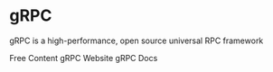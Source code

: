 # gRPC

gRPC is a high-performance, open source universal RPC framework

<ResourceGroupTitle>Free Content</ResourceGroupTitle>
<BadgeLink colorScheme='blue' badgeText='Official Website' href='https://grpc.io/'>gRPC Website</BadgeLink>
<BadgeLink colorScheme='blue' badgeText='Docs' href='https://grpc.io/docs/'>gRPC Docs</BadgeLink>
